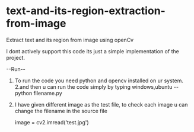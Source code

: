 # text-and-its-region-extraction-from-image
Extract text and its region from image using openCv

I dont actively support this code its just a simple implementation of the project.
 
 --Run--
 1. To run the code you need python and opencv installed on ur system.
 2.and then u can run the code simply by typing
      windows,ubuntu -- python filename.py
 3. I have given different image as the test file, to check each image u can change the filename in the source file
 
      image = cv2.imread('test.jpg')
